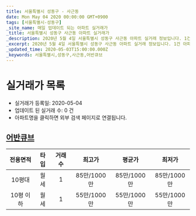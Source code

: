 ```yaml
---
title: 서울특별시 성동구 - 사근동
date: Mon May 04 2020 00:00:00 GMT+0900
tags: [서울특별시-성동구]
_site_name: 매일 업데이트 되는 아파트 실거래가
_title: 서울특별시 성동구 사근동 아파트 실거래가
_description: 2020년 5월 4일 서울특별시 성동구 사근동 아파트 실거래 정보입니다. 1건 아파트 정보가 있습니다.
_excerpt: 2020년 5월 4일 서울특별시 성동구 사근동 아파트 실거래 정보입니다. 1건 아파트 정보가 있습니다.
_updated_time: 2020-05-03T15:00:00.000Z
_keywords: 서울특별시,성동구,사근동,어반큐브
---
```






# 실거래가 목록
- 실거래가 등록일: 2020-05-04
- 업데이트 된 실거래 수: 0 건
- 아파트명을 클릭하면 외부 검색 페이지로 연결됩니다.

## [어반큐브](#어반큐브)

|전용면적|타입|거래수|최고가|평균가|최저가|
|:---:|:---:|:---:|:---:|:---:|:---:|
|10평대|<span class="deal-type-3">월세</span>|1|85만/1000만|85만/1000만|85만/1000만|
|10평 이하|<span class="deal-type-3">월세</span>|1|55만/1000만|55만/1000만|55만/1000만|

<br/>



